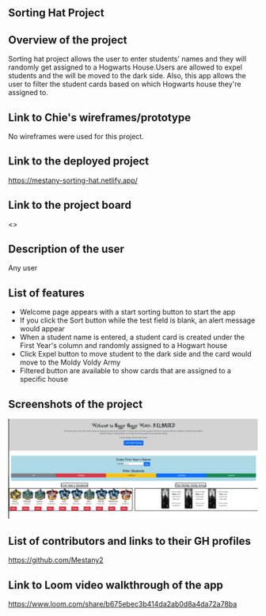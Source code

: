 ## Sorting Hat Project

## Overview of the project
Sorting hat project allows the user to enter students' names and they will randomly get assigned to a Hogwarts House.Users are allowed to expel students and the will be moved to the dark side. Also, this app allows the user to filter the student cards based on which Hogwarts house they're assigned to. 

## Link to Chie's wireframes/prototype
No wireframes were used for this project.

## Link to the deployed project

<https://mestany-sorting-hat.netlify.app/>

## Link to the project board

<>

## Description of the user
Any user

## List of features
* Welcome page appears with a start sorting button to start the app
* If you click the Sort button while the test field is blank, an alert message would appear
* When a student name is entered, a student card is created under the First Year's column and randomly assigned to a Hogwart house
* Click Expel button to move student to the dark side and the card would move to the Moldy Voldy Army
* Filtered button are available to show cards that are assigned to a specific house

## Screenshots of the project
![Screenshot](Screenshot.png)

## List of contributors and links to their GH profiles
<https://github.com/Mestany2>

## Link to Loom video walkthrough of the app
<https://www.loom.com/share/b675ebec3b414da2ab0d8a4da72a78ba>

